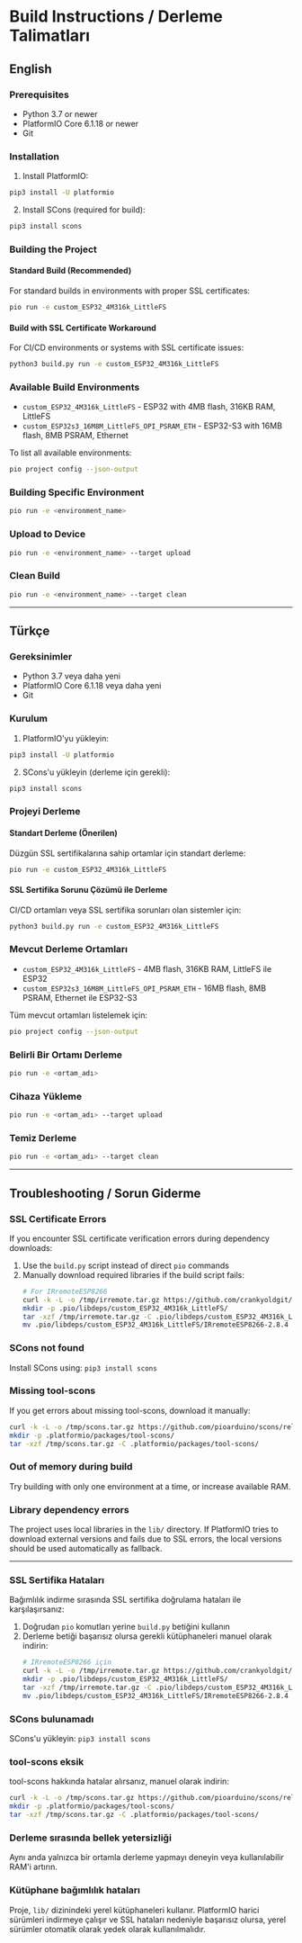# Build Instructions / Derleme Talimatları

## English

### Prerequisites
- Python 3.7 or newer
- PlatformIO Core 6.1.18 or newer
- Git

### Installation

1. Install PlatformIO:
```bash
pip3 install -U platformio
```

2. Install SCons (required for build):
```bash
pip3 install scons
```

### Building the Project

#### Standard Build (Recommended)
For standard builds in environments with proper SSL certificates:
```bash
pio run -e custom_ESP32_4M316k_LittleFS
```

#### Build with SSL Certificate Workaround
For CI/CD environments or systems with SSL certificate issues:
```bash
python3 build.py run -e custom_ESP32_4M316k_LittleFS
```

### Available Build Environments

- `custom_ESP32_4M316k_LittleFS` - ESP32 with 4MB flash, 316KB RAM, LittleFS
- `custom_ESP32s3_16M8M_LittleFS_OPI_PSRAM_ETH` - ESP32-S3 with 16MB flash, 8MB PSRAM, Ethernet

To list all available environments:
```bash
pio project config --json-output
```

### Building Specific Environment

```bash
pio run -e <environment_name>
```

### Upload to Device

```bash
pio run -e <environment_name> --target upload
```

### Clean Build

```bash
pio run -e <environment_name> --target clean
```

---

## Türkçe

### Gereksinimler
- Python 3.7 veya daha yeni
- PlatformIO Core 6.1.18 veya daha yeni
- Git

### Kurulum

1. PlatformIO'yu yükleyin:
```bash
pip3 install -U platformio
```

2. SCons'u yükleyin (derleme için gerekli):
```bash
pip3 install scons
```

### Projeyi Derleme

#### Standart Derleme (Önerilen)
Düzgün SSL sertifikalarına sahip ortamlar için standart derleme:
```bash
pio run -e custom_ESP32_4M316k_LittleFS
```

#### SSL Sertifika Sorunu Çözümü ile Derleme
CI/CD ortamları veya SSL sertifika sorunları olan sistemler için:
```bash
python3 build.py run -e custom_ESP32_4M316k_LittleFS
```

### Mevcut Derleme Ortamları

- `custom_ESP32_4M316k_LittleFS` - 4MB flash, 316KB RAM, LittleFS ile ESP32
- `custom_ESP32s3_16M8M_LittleFS_OPI_PSRAM_ETH` - 16MB flash, 8MB PSRAM, Ethernet ile ESP32-S3

Tüm mevcut ortamları listelemek için:
```bash
pio project config --json-output
```

### Belirli Bir Ortamı Derleme

```bash
pio run -e <ortam_adı>
```

### Cihaza Yükleme

```bash
pio run -e <ortam_adı> --target upload
```

### Temiz Derleme

```bash
pio run -e <ortam_adı> --target clean
```

---

## Troubleshooting / Sorun Giderme

### SSL Certificate Errors
If you encounter SSL certificate verification errors during dependency downloads:

1. Use the `build.py` script instead of direct `pio` commands
2. Manually download required libraries if the build script fails:
   ```bash
   # For IRremoteESP8266
   curl -k -L -o /tmp/irremote.tar.gz https://github.com/crankyoldgit/IRremoteESP8266/archive/refs/tags/v2.8.4.tar.gz
   mkdir -p .pio/libdeps/custom_ESP32_4M316k_LittleFS/
   tar -xzf /tmp/irremote.tar.gz -C .pio/libdeps/custom_ESP32_4M316k_LittleFS/
   mv .pio/libdeps/custom_ESP32_4M316k_LittleFS/IRremoteESP8266-2.8.4 .pio/libdeps/custom_ESP32_4M316k_LittleFS/IRremoteESP8266
   ```

### SCons not found
Install SCons using: `pip3 install scons`

### Missing tool-scons
If you get errors about missing tool-scons, download it manually:
```bash
curl -k -L -o /tmp/scons.tar.gz https://github.com/pioarduino/scons/releases/download/4.8.1/scons-local-4.8.1.tar.gz
mkdir -p .platformio/packages/tool-scons/
tar -xzf /tmp/scons.tar.gz -C .platformio/packages/tool-scons/
```

### Out of memory during build
Try building with only one environment at a time, or increase available RAM.

### Library dependency errors
The project uses local libraries in the `lib/` directory. If PlatformIO tries to download external versions and fails due to SSL errors, the local versions should be used automatically as fallback.

---

### SSL Sertifika Hataları
Bağımlılık indirme sırasında SSL sertifika doğrulama hataları ile karşılaşırsanız:

1. Doğrudan `pio` komutları yerine `build.py` betiğini kullanın
2. Derleme betiği başarısız olursa gerekli kütüphaneleri manuel olarak indirin:
   ```bash
   # IRremoteESP8266 için
   curl -k -L -o /tmp/irremote.tar.gz https://github.com/crankyoldgit/IRremoteESP8266/archive/refs/tags/v2.8.4.tar.gz
   mkdir -p .pio/libdeps/custom_ESP32_4M316k_LittleFS/
   tar -xzf /tmp/irremote.tar.gz -C .pio/libdeps/custom_ESP32_4M316k_LittleFS/
   mv .pio/libdeps/custom_ESP32_4M316k_LittleFS/IRremoteESP8266-2.8.4 .pio/libdeps/custom_ESP32_4M316k_LittleFS/IRremoteESP8266
   ```

### SCons bulunamadı
SCons'u yükleyin: `pip3 install scons`

### tool-scons eksik
tool-scons hakkında hatalar alırsanız, manuel olarak indirin:
```bash
curl -k -L -o /tmp/scons.tar.gz https://github.com/pioarduino/scons/releases/download/4.8.1/scons-local-4.8.1.tar.gz
mkdir -p .platformio/packages/tool-scons/
tar -xzf /tmp/scons.tar.gz -C .platformio/packages/tool-scons/
```

### Derleme sırasında bellek yetersizliği
Aynı anda yalnızca bir ortamla derleme yapmayı deneyin veya kullanılabilir RAM'i artırın.

### Kütüphane bağımlılık hataları
Proje, `lib/` dizinindeki yerel kütüphaneleri kullanır. PlatformIO harici sürümleri indirmeye çalışır ve SSL hataları nedeniyle başarısız olursa, yerel sürümler otomatik olarak yedek olarak kullanılmalıdır.
